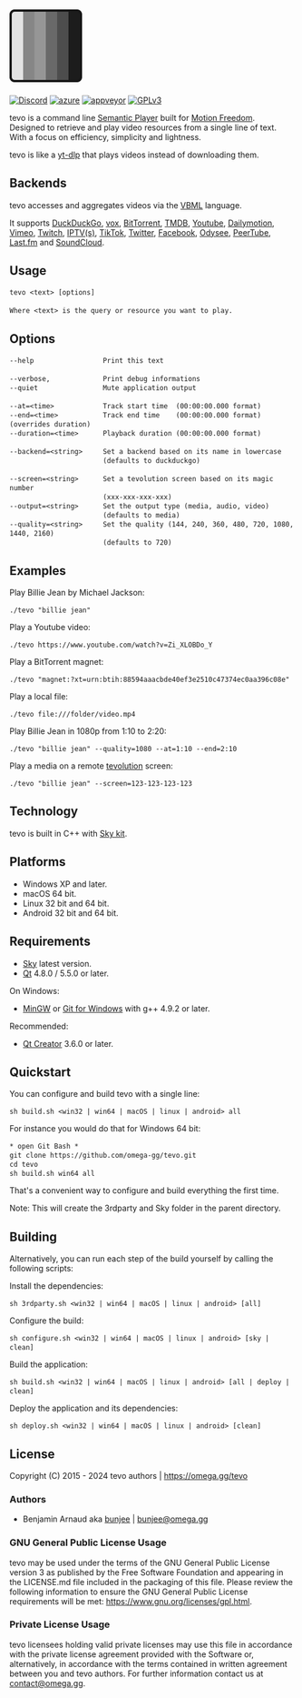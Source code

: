 <a href="https://omega.gg/tevo"><img src="dist/icon.png" alt="tevo" width="128px"></a>
---
[![Discord](https://img.shields.io/discord/705770212485496852)](https://omega.gg/discord)
[![azure](https://dev.azure.com/bunjee/tevo/_apis/build/status/omega-gg.tevo)](https://dev.azure.com/bunjee/tevo/_build)
[![appveyor](https://ci.appveyor.com/api/projects/status/nc4cf1k90abftiyj?svg=true)](https://ci.appveyor.com/project/3unjee/tevo)
[![GPLv3](https://img.shields.io/badge/License-GPLv3-blue.svg)](https://www.gnu.org/licenses/gpl.html)

tevo is a command line [Semantic Player](https://omega.gg/about/SemanticPlayer) built for [Motion Freedom](https://omega.gg/about/MotionFreedom).<br>
Designed to retrieve and play video resources from a single line of text.<br>
With a focus on efficiency, simplicity and lightness.<br>

tevo is like a [yt-dlp](https://github.com/yt-dlp/yt-dlp) that plays videos instead of downloading
them.<br>

## Backends

tevo accesses and aggregates videos via the [VBML](https://omega.gg/VBML) language.<br>

It supports [DuckDuckGo](https://en.wikipedia.org/wiki/DuckDuckGo),
            [vox](https://omega.gg/vox),
            [BitTorrent](https://en.wikipedia.org/wiki/BitTorrent),
            [TMDB](https://www.themoviedb.org),
            [Youtube](https://en.wikipedia.org/wiki/Youtube),
            [Dailymotion](https://en.wikipedia.org/wiki/Dailymotion),
            [Vimeo](https://en.wikipedia.org/wiki/Vimeo),
            [Twitch](https://en.wikipedia.org/wiki/Twitch_(service)),
            [IPTV(s)](https://github.com/iptv-org/iptv),
            [TikTok](https://en.wikipedia.org/wiki/TikTok),
            [Twitter](https://en.wikipedia.org/wiki/Twitter),
            [Facebook](https://en.wikipedia.org/wiki/Facebook),
            [Odysee](https://en.wikipedia.org/wiki/Odysee),
            [PeerTube](https://en.wikipedia.org/wiki/PeerTube),
            [Last.fm](https://en.wikipedia.org/wiki/Lastfm) and
            [SoundCloud](https://en.wikipedia.org/wiki/SoundCloud).<br>

## Usage

    tevo <text> [options]

    Where <text> is the query or resource you want to play.

## Options

    --help                 Print this text

    --verbose,             Print debug informations
    --quiet                Mute application output

    --at=<time>            Track start time  (00:00:00.000 format)
    --end=<time>           Track end time    (00:00:00.000 format) (overrides duration)
    --duration=<time>      Playback duration (00:00:00.000 format)

    --backend=<string>     Set a backend based on its name in lowercase
                           (defaults to duckduckgo)

    --screen=<string>      Set a tevolution screen based on its magic number
                           (xxx-xxx-xxx-xxx)
    --output=<string>      Set the output type (media, audio, video)
                           (defaults to media)
    --quality=<string>     Set the quality (144, 240, 360, 480, 720, 1080, 1440, 2160)
                           (defaults to 720)

## Examples

Play Billie Jean by Michael Jackson:

    ./tevo "billie jean"

Play a Youtube video:

    ./tevo https://www.youtube.com/watch?v=Zi_XLOBDo_Y

Play a BitTorrent magnet:

    ./tevo "magnet:?xt=urn:btih:88594aaacbde40ef3e2510c47374ec0aa396c08e"

Play a local file:

    ./tevo file:///folder/video.mp4

Play Billie Jean in 1080p from 1:10 to 2:20:

    ./tevo "billie jean" --quality=1080 --at=1:10 --end=2:10

Play a media on a remote [tevolution](https://omega.gg/tevolution) screen:

    ./tevo "billie jean" --screen=123-123-123-123

## Technology

tevo is built in C++ with [Sky kit](https://omega.gg/Sky/sources).<br>

## Platforms

- Windows XP and later.
- macOS 64 bit.
- Linux 32 bit and 64 bit.
- Android 32 bit and 64 bit.

## Requirements

- [Sky](https://omega.gg/Sky/sources) latest version.
- [Qt](https://download.qt.io/official_releases/qt) 4.8.0 / 5.5.0 or later.

On Windows:
- [MinGW](https://sourceforge.net/projects/mingw) or [Git for Windows](https://git-for-windows.github.io) with g++ 4.9.2 or later.

Recommended:
- [Qt Creator](https://download.qt.io/official_releases/qtcreator) 3.6.0 or later.

## Quickstart

You can configure and build tevo with a single line:

    sh build.sh <win32 | win64 | macOS | linux | android> all

For instance you would do that for Windows 64 bit:

    * open Git Bash *
    git clone https://github.com/omega-gg/tevo.git
    cd tevo
    sh build.sh win64 all

That's a convenient way to configure and build everything the first time.

Note: This will create the 3rdparty and Sky folder in the parent directory.

## Building

Alternatively, you can run each step of the build yourself by calling the following scripts:

Install the dependencies:

    sh 3rdparty.sh <win32 | win64 | macOS | linux | android> [all]

Configure the build:

    sh configure.sh <win32 | win64 | macOS | linux | android> [sky | clean]

Build the application:

    sh build.sh <win32 | win64 | macOS | linux | android> [all | deploy | clean]

Deploy the application and its dependencies:

    sh deploy.sh <win32 | win64 | macOS | linux | android> [clean]

## License

Copyright (C) 2015 - 2024 tevo authors | https://omega.gg/tevo

### Authors

- Benjamin Arnaud aka [bunjee](https://bunjee.me) | <bunjee@omega.gg>

### GNU General Public License Usage

tevo may be used under the terms of the GNU General Public License version 3 as published by the
Free Software Foundation and appearing in the LICENSE.md file included in the packaging of this
file. Please review the following information to ensure the GNU General Public License requirements
will be met: https://www.gnu.org/licenses/gpl.html.

### Private License Usage

tevo licensees holding valid private licenses may use this file in accordance with the private
license agreement provided with the Software or, alternatively, in accordance with the terms
contained in written agreement between you and tevo authors. For further information contact us at
contact@omega.gg.
